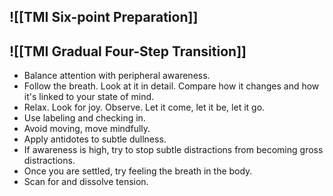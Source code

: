 ![[TMI Six-point Preparation]]
---
![[TMI Gradual Four-Step Transition]]
---
- Balance attention with peripheral awareness.
- Follow the breath. Look at it in detail. Compare how it changes and how it's linked to your state of mind.
- Relax. Look for joy. Observe. Let it come, let it be, let it go.
- Use labeling and checking in.
- Avoid moving, move mindfully.
- Apply antidotes to subtle dullness.
- If awareness is high, try to stop subtle distractions from becoming gross distractions.
- Once you are settled, try feeling the breath in the body.
- Scan for and dissolve tension. 